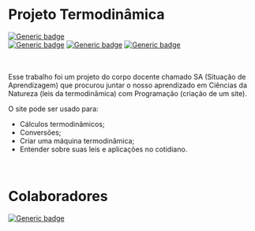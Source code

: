 # Projeto Termodinâmica

[![Generic badge](https://img.shields.io/badge/Concluído-blue.svg)]()
<br>
[![Generic badge](https://img.shields.io/badge/HTML-pink.svg)]()
[![Generic badge](https://img.shields.io/badge/JavaScript-pink.svg)]()
[![Generic badge](https://img.shields.io/badge/CSS-pink.svg)]()

<br><br>
Esse trabalho foi um projeto do corpo docente chamado SA (Situação de Aprendizagem) que procurou juntar o nosso aprendizado em Ciências da Natureza (leis da termodinâmica) com Programação (criação de um site).

O site pode ser usado para:
- Cálculos termodinâmicos;
- Conversões;
- Criar uma máquina termodinâmica;
- Entender sobre suas leis e aplicações no cotidiano.

<br>

# Colaboradores
[![Generic badge]()]()
